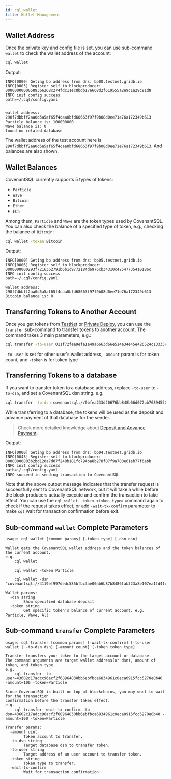 ```yaml
---
id: cql_wallet
title: Wallet Management
---
```


## Wallet Address

Once the private key and config file is set, you can use sub-command `wallet` to check the wallet address of the account:

```bash
cql wallet
```

Output:

    INFO[0000] Geting bp address from dns: bp00.testnet.gridb.io
    INFO[0003] Register self to blockproducer: 00000000000589366268c274fdc11ec8bdb17e668d2f619555a2e9c1a29c91d8
    INFO init config success                           path=~/.cql/config.yaml
    
    
    wallet address: 290f7dbbff2aa0d5a5af65f4caa0bfd68663f97f9b08d0ee71e76a172349b613
    Particle balance is: 100000000
    Wave balance is: 0
    found no related database
    

The wallet address of the test account here is `290f7dbbff2aa0d5a5af65f4caa0bfd68663f97f9b08d0ee71e76a172349b613`. And balances are also shown.

## Wallet Balances

CovenantSQL currently supports 5 types of tokens:

- `Particle`
- `Wave`
- `Bitcoin`
- `Ether`
- `EOS`

Among them, `Particle` and `Wave` are the token types used by CovenantSQL. You can also check the balance of a specified type of token, e.g., checking the balance of `Bitcoin`:

```bash
cql wallet -token Bitcoin
```

Output:

    INFO[0000] Geting bp address from dns: bp05.testnet.gridb.io
    INFO[0006] Register self to blockproducer: 0000000000293f7216362791b6b1c9772184d6976cb34310c42547735410186c
    INFO init config success                           path=~/.cql/config.yaml
    
    wallet address: 290f7dbbff2aa0d5a5af65f4caa0bfd68663f97f9b08d0ee71e76a172349b613
    Bitcoin balance is: 0
    

## Transferring Tokens to Another Account

Once you get tokens from [TestNet](quickstart) or [Private Deploy](advanced_deployment), you can use the `transfer` sub-command to transfer tokens to another account. The command takes 3 main parameters, e.g.:

```bash
cql transfer -to-user 011f72fea9efa1a49a6663d66e514a34e45e426524c13335cf20bec1b47d10d6 -amount 1000000 -token Particle
```

`-to-user` is set for other user's wallet address, `-amount` param is for token count, and `-token` is for token type

## Transferring Tokens to a database

If you want to transfer token to a database address, replace `-to-user` to `-to-dsn`, and set a CovenantSQL dsn string. e.g.

```bash
cql transfer -to-dsn covenantsql://0bfea233d20676bb848b66d072bb768945507bb8a3b8b22b13133cde0583e208 -amount 1000000 -token Particle
```

While transferring to a database, the tokens will be used as the deposit and advance payment of that database for the sender.

> Check more detailed knowledge about [Deposit and Advance Payment](terms#deposit-and-advance-payment).

Output:

    INFO[0000] Geting bp address from dns: bp04.testnet.gridb.io
    INFO[0043] Register self to blockproducer: 00000000003b2bd120a7d07f248b181fc794ba8b278f07f9a780e61eb77f6abb
    INFO init config success                           path=~/.cql/config.yaml
    INFO succeed in sending transaction to CovenantSQL
    

Note that the above output message indicates that the transfer request is successfully sent to CovenantSQL network, but it will take a while before the block producers actually execute and confirm the transaction to take effect. You can use the `cql wallet -token <token_type>` command again to check if the request takes effect, or add `-wait-tx-confirm` parameter to make `cql` wait for transaction confirmation before exit.

## Sub-command `wallet` Complete Parameters

    usage: cql wallet [common params] [-token type] [-dsn dsn]
    
    Wallet gets the CovenantSQL wallet address and the token balances of the current account.
    e.g.
        cql wallet
    
        cql wallet -token Particle
    
        cql wallet -dsn "covenantsql://4119ef997dedc585bfbcfae00ab6b87b8486fab323a8e107ea1fd4fc4f7eba5c"
    
    Wallet params:
      -dsn string
            Show specified database deposit
      -token string
            Get specific token's balance of current account, e.g. Particle, Wave, All
    

## Sub-command `transfer` Complete Parameters

    usage: cql transfer [common params] [-wait-tx-confirm] [-to-user wallet | -to-dsn dsn] [-amount count] [-token token_type]
    
    Transfer transfers your token to the target account or database.
    The command arguments are target wallet address(or dsn), amount of token, and token type.
    e.g.
        cql transfer -to-user=43602c17adcc96acf2f68964830bb6ebfbca6834961c0eca0915fcc5270e0b40 -amount=100 -token=Particle
    
    Since CovenantSQL is built on top of blockchains, you may want to wait for the transaction
    confirmation before the transfer takes effect.
    e.g.
        cql transfer -wait-tx-confirm -to-dsn=43602c17adcc96acf2f68964830bb6ebfbca6834961c0eca0915fcc5270e0b40 -amount=100 -token=Particle
    
    Transfer params:
      -amount uint
            Token account to transfer.
      -to-dsn string
            Target database dsn to transfer token.
      -to-user string
            Target address of an user account to transfer token.
      -token string
            Token type to transfer.
      -wait-tx-confirm
            Wait for transaction confirmation